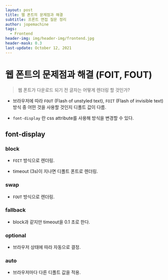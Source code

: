 ```yaml
---
layout: post
title: 웹 폰트의 문제점과 해결
subtitle: 프론트 면접 질문 정리
author: jopemachine
tags:
  - Frontend
header-img: img/header-img/frontend.jpg
header-mask: 0.3
last-update: October 12, 2021
---
```


# 웹 폰트의 문제점과 해결 (FOIT, FOUT)

> 웹 폰트가 다운로드 되기 전 글자는 어떻게 렌더링 할 것인가?

- 브라우저에 따라 `FOUT` (Flash of unstyled text), `FOIT` (Flash of invisible text) 방식 중 어떤 것을 사용할 것인지 디폴트 값이 다름.

- `font-display` 란 css attribute를 사용해 방식을 변경할 수 있다.

## font-display

### block

- `FOIT` 방식으로 렌더링.

- timeout (3s)이 지나면 디폴트 폰트로 렌더링.

### swap

- `FOUT` 방식으로 렌더링.

### fallback

- block과 같지만 timeout을 0.1 초로 한다.

### optional

- 브라우저 상태에 따라 자동으로 결정.

### auto

- 브라우저마다 다른 디폴트 값을 적용.